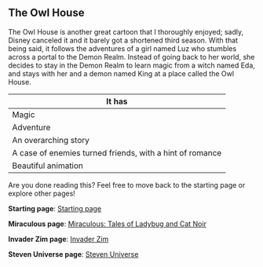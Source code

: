 ## The Owl House

The Owl House is another great cartoon that I thoroughly enjoyed; sadly, Disney canceled it and it barely got a shortened third season. With that being said, it follows the adventures of a girl named Luz who stumbles across a portal to the Demon Realm. Instead of going back to her world, she decides to stay in the Demon Realm to learn magic from a witch named Eda, and stays with her and a demon named King at a place called the Owl House.

| It has |
| ------ |
| Magic |
| Adventure |
| An overarching story |
| A case of enemies turned friends, with a hint of romance |
| Beautiful animation |

Are you done reading this? Feel free to move back to the starting page or explore other pages!

**Starting page**: [Starting page](https://github.com/rlwx3k/Markdown-Pages-Challenge/blob/main/README.md)

**Miraculous page**: [Miraculous: Tales of Ladybug and Cat Noir](https://github.com/rlwx3k/Markdown-Pages-Challenge/blob/main/miraculous.md)

**Invader Zim page**: [Invader Zim](https://github.com/rlwx3k/Markdown-Pages-Challenge/blob/main/invaderzim.md)

**Steven Universe page**: [Steven Universe](https://github.com/rlwx3k/Markdown-Pages-Challenge/blob/main/stevenuniverse.md)
